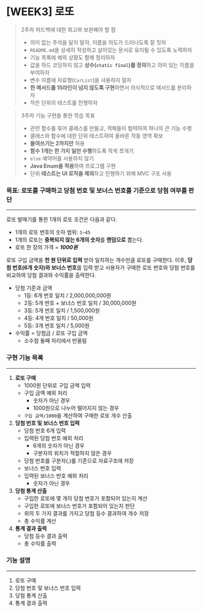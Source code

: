 # [WEEK3] 로또

> 2주차 피드백에 대한 회고와 보완해야 할 점
> * 의미 없는 주석을 달지 말자, 이름을 의도가 드러나도록 잘 짓자
> * `README.md`을 상세히 작성하고 살아있는 문서로 유지될 수 있도록 노력하자
> * 기능 목록에 예외 상황도 함께 정리하자
> * 값을 하드 코딩하지 않고 **상수(`static final`)를 정의**하고 의미 있는 이름을 부여하자
> * 변수 이름에 자료형(`CarList`)을 사용하지 말자
> * **한 메서드를 15라인이 넘지 않도록 구현**하면서 의식적으로 메서드를 분리하자
> * 작은 단위의 테스트를 진행하자

> 3주차 기능 구현을 통한 학습 목표
>  * 관련 함수를 묶어 클래스를 만들고, 객체들이 협력하여 하나의 큰 기능 수행
>  * 클래스와 함수에 대한 단위 테스트하여 올바른 작동 영역 확보
>  * **들여쓰기는 2까지만** 허용
>  * **함수 1개는 한 가지 일만 수행**하도록 작게 쪼개기
>  * `else` 예약어를 사용하지 않기
>  * **Java Enum을 적용**하여 프로그램 구현
>  * 단위 **테스트는 UI 로직을 제외**하고 진행하기 위해 MVC 구조 사용

### 목표: 로또를 구매하고 당첨 번호 및 보너스 번호를 기준으로 당첨 여부를 판단

---
로또 발매기를 통한 1개의 로또 조건은 다음과 같다.

* 1개의 로또 번호의 숫자 범위: `1~45`
* 1개의 로또는 **중복되지 않는 6개의 숫자**를 **랜덤으로** 뽑는다.
* 로또 한 장의 가격 = _**1000원**_

로또 구입 금액을 **천 원 단위로 입력** 받아 일치하는 개수만큼 로또를 구매한다.
이후, **당첨 번호(6개 숫자)와 보너스 번호**를 입력 받고 사용자가 구매한 로또 번호와 당첨 번호를 비교하여 당첨 결과와 수익률을 출력한다.

* 당첨 기준과 금액
  * 1등: 6개 번호 일치 / 2,000,000,000원
  * 2등: 5개 번호 + 보너스 번호 일치 / 30,000,000원
  * 3등: 5개 번호 일치 / 1,500,000원
  * 4등: 4개 번호 일치 / 50,000원
  * 5등: 3개 번호 일치 / 5,000원
* 수익률 = 당첨금 / 로또 구입 금액
  * 소수점 둘째 자리에서 반올림

### 구현 기능 목록

---

1. **로또 구매**
    * 1000원 단위로 구입 금액 입력
    * 구입 금액 예외 처리
      * 숫자가 아닌 경우
      * 1000원으로 나누어 떨어지지 않는 경우
    * `구입 금액/1000`을 계산하여 구매한 로또 개수 산출
2. **당첨 번호 및 보너스 번호 입력**
    * 당첨 번호 6개 입력
    * 입력된 당첨 번호 예외 처리
      * 6개의 숫자가 아닌 경우
      * 구분자의 위치가 적절하지 않은 경우
    * 당첨 번호를 구분자(,)를 기준으로 자료구조에 저장
    * 보너스 번호 입력
    * 입력된 보너스 번호 예외 처리
      * 숫자가 아닌 경우
3. **당첨 통계 산출**
    * 구입한 로또에 몇 개의 당첨 번호가 포함되어 있는지 계산
    * 구입한 로또에 보너스 번호가 포함되어 있는지 판단
    * 위의 두 가지 결과를 가지고 당첨 등수 결과하여 개수 저장
    * 총 수익률 계산
4. **통계 결과 출력**
    * 당첨 등수 결과 출력
    * 총 수익률 출력

### 기능 설명

---

1. 로또 구매
2. 당첨 번호 및 보너스 번호 입력
3. 당첨 통계 산출
4. 통계 결과 출력

